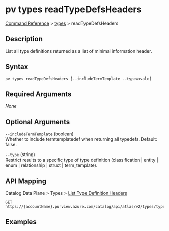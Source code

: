 # pv types readTypeDefsHeaders
[Command Reference](../../../README.md#command-reference) > [types](./main.md) > readTypeDefsHeaders

## Description
List all type definitions returned as a list of minimal information header.

## Syntax
```
pv types readTypeDefsHeaders [--includeTermTemplate --type=<val>]
```

## Required Arguments
*None*

## Optional Arguments
`--includeTermTemplate` (boolean)  
Whether to include termtemplatedef when returning all typedefs. Default: false.

`--type` (string)  
Restrict results to a specific type of type definition (classification | entity | enum | relationship | struct | term_template).

## API Mapping
Catalog Data Plane > Types > [List Type Definition Headers](https://docs.microsoft.com/en-us/rest/api/purview/catalogdataplane/types/list-type-definition-headers)
```
GET https://{accountName}.purview.azure.com/catalog/api/atlas/v2/types/typedefs/headers
```

## Examples
```powershell

```